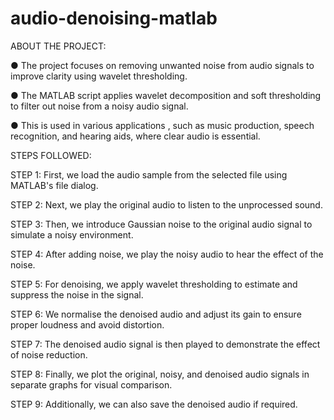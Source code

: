 # audio-denoising-matlab
ABOUT THE PROJECT:

● The project focuses on removing unwanted noise from audio signals to improve clarity using wavelet thresholding.

● The MATLAB script applies wavelet decomposition and soft thresholding to filter out noise from a noisy audio signal.

● This is used in various applications , such as music production, speech recognition, and hearing aids, where clear audio is essential.

STEPS FOLLOWED:

STEP 1: First, we load the audio sample from the selected file using MATLAB's file dialog.

STEP 2: Next, we play the original audio to listen to the unprocessed sound.

STEP 3: Then, we introduce Gaussian noise to the original audio signal to simulate a noisy environment.

STEP 4: After adding noise, we play the noisy audio to hear the effect of the noise.

STEP 5: For denoising, we apply wavelet thresholding to estimate and suppress the noise in the signal.

STEP 6: We normalise the denoised audio and adjust its gain to ensure proper loudness and avoid distortion.

STEP 7: The denoised audio signal is then played to demonstrate the effect of noise reduction.

STEP 8: Finally, we plot the original, noisy, and denoised audio signals in separate graphs for visual comparison.

STEP 9: Additionally, we can also save the denoised audio if required.
